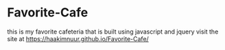 # Favorite-Cafe
this is my favorite cafeteria that is built using javascript and jquery
visit the site  at https://haakimnuur.github.io/Favorite-Cafe/
